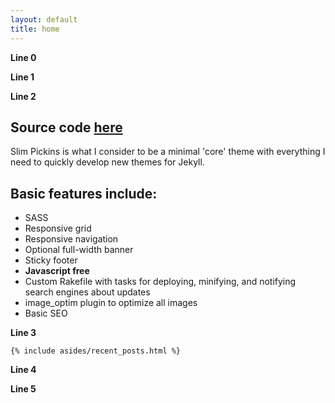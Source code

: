 ```yaml
---
layout: default
title: home
---
```


**Line 0**

<article class="row">

**Line 1**


  <section class="small-12 large-8 columns page-content">

**Line 2**

<h2>Source code <a href="https://github.com/chrisanthropic/slim-pickins-jekyll-theme">here</a></h2>
  
<p>Slim Pickins is what I consider to be a minimal 'core' theme with everything I need to quickly develop new themes for Jekyll.</p>

<h2>Basic features include:</h2>

  <ul>
    <li>SASS</li>
    <li>Responsive grid</li>
    <li>Responsive navigation</li>
    <li>Optional full-width banner</li>
    <li>Sticky footer</li>
    <li><strong>Javascript free</strong></li>
    <li>Custom Rakefile with tasks for deploying, minifying, and notifying search engines about updates</li>
    <li>image_optim plugin to optimize all images</li>
    <li>Basic SEO</li>
  </ul>
  </section>

**Line 3**


    {% include asides/recent_posts.html %}
	
**Line 4**

</article>

**Line 5**